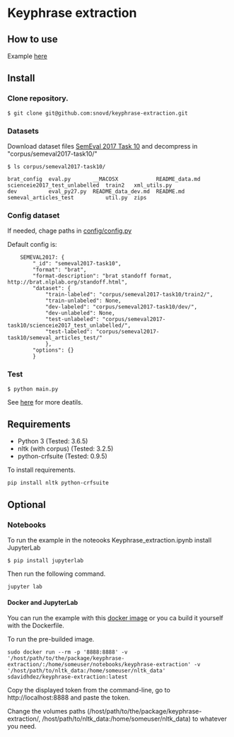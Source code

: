 # Keyphrase extraction

## How to use 

Example [here](https://github.com/snovd/keyphrase-extraction/blob/master/Keyphrase_extraction.ipynb)

## Install 

### Clone repository.

```
$ git clone git@github.com:snovd/keyphrase-extraction.git
```

### Datasets
Download dataset files [SemEval 2017 Task 10](https://scienceie.github.io/resources.html) and decompress in "corpus/semeval2017-task10/"

```
$ ls corpus/semeval2017-task10/

brat_config  eval.py       __MACOSX            README_data.md  scienceie2017_test_unlabelled  train2   xml_utils.py
dev          eval_py27.py  README_data_dev.md  README.md       semeval_articles_test          util.py  zips
```
### Config dataset

If needed, chage paths in [config/config.py](https://github.com/snovd/keyphrase-extraction/blob/master/config/config.py) 

Default config is:

```
    SEMEVAL2017: {
        "_id": "semeval2017-task10",
        "format": "brat",
        "format-description": "brat standoff format, http://brat.nlplab.org/standoff.html",
        "dataset": {
            "train-labeled": "corpus/semeval2017-task10/train2/",
            "train-unlabeled": None,
            "dev-labeled": "corpus/semeval2017-task10/dev/",
            "dev-unlabeled": None,
            "test-unlabeled": "corpus/semeval2017-task10/scienceie2017_test_unlabelled/",
            "test-labeled": "corpus/semeval2017-task10/semeval_articles_test/"
            },
        "options": {}
        }
```
### Test

```
$ python main.py
```

See [here](https://github.com/snovd/keyphrase-extraction/blob/master/Keyphrase_extraction.ipynb) for more deatils.

## Requirements 

 - Python 3 (Tested: 3.6.5)
 - nltk (with corpus) (Tested: 3.2.5)
 - python-crfsuite (Tested: 0.9.5)
 
To install requirements.

```
pip install nltk python-crfsuite
```

## Optional

### Notebooks

To run the example in the noteooks Keyphrase_extraction.ipynb install JupyterLab

```
$ pip install jupyterlab
```

Then run the following command. 

```
jupyter lab
```

#### Docker and JupyterLab

You can run the example with this [docker image](https://hub.docker.com/r/sdavidhdez/keyphrase-extraction/) or you ca build it yourself with the Dockerfile.

To run the pre-builded image.

```
sudo docker run --rm -p '8888:8888' -v '/host/path/to/the/package/keyphrase-extraction/:/home/someuser/notebooks/keyphrase-extraction' -v '/host/path/to/nltk_data:/home/someuser/nltk_data' sdavidhdez/keyphrase-extraction:latest
```

Copy the displayed token from the command-line, go to http://localhost:8888 and paste the token. 

Change the volumes paths (/host/path/to/the/package/keyphrase-extraction/, /host/path/to/nltk_data:/home/someuser/nltk_data) to whatever you need.



